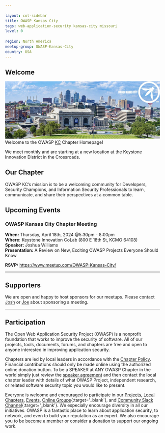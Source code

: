 ```yaml
---

layout: col-sidebar
title: OWASP Kansas City
tags: web-application-security kansas-city missouri
level: 0

region: North America
meetup-group: OWASP-Kansas-City
country: USA
---
```

## Welcome
![OWASP KC](assets/images/OWASPKansasCity.jpg)
Welcome to the OWASP [KC](https://en.wikipedia.org/wiki/Kansas_City_metropolitan_area) Chapter Homepage!

We meet monthly and are starting at a new location at the Keystone Innovation District in the Crossroads.

## Our Chapter
OWASP KC’s mission is to be a welcoming community for Developers, Security Champions, and Information Security Professionals to learn, communicate, and share their perspectives at a common table.

## Upcoming Events
### OWASP Kansas City Chapter Meeting
**When:** Thursday, April 18th, 2024 @5:30pm - 8:00pm  
**Where:** Keystone Innovation CoLab (800 E 18th St, KCMO 64108)  
**Speaker:**  Joshua Williams  
**Presentation:** A Review on New, Exciting OWASP Projects Everyone Should Know

**RSVP:** https://www.meetup.com/OWASP-Kansas-City/

---
## Supporters
We are open and happy to host sponsors for our meetups. Please contact [Josh](mailto:j.williams@owasp.org) or [Joe](mailto:joe.nicastro@owasp.org) about sponsoring a meeting.

---
## Participation

The Open Web Application Security Project (OWASP) is a nonprofit foundation that works to improve the security of 
software. All of our projects, tools, documents, forums, and chapters are free and open to anyone interested in 
improving application security. 

Chapters are led by local leaders in accordance with the [Chapter Policy](https://owasp.org/www-policy/). Financial contributions should only be made online using the authorized online donation button. To be a SPEAKER at ANY OWASP Chapter in the world simply just review the [speaker agreement](/www-policy/speaker-agreement) and then contact the local chapter leader with details of what OWASP Project, independent research, or related software security topic you would like to present.

Everyone is welcome and encouraged to participate in our [Projects](/projects), [Local Chapters](/chapters), [Events](/events), [Online Groups](https://groups.google.com/a/owasp.com/){:target='_blank'}, and [Community Slack Channel](https://owasp.slack.com/){:target='_blank'}. We especially encourage diversity in all our initiatives. OWASP is a fantastic place to learn about application security, to network, and even to build your reputation as an expert. We also encourage you to be [become a member](/membership) or consider a [donation](/donate) to support our ongoing work.
